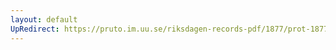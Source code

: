 ```yaml
---
layout: default
UpRedirect: https://pruto.im.uu.se/riksdagen-records-pdf/1877/prot-1877--ak--052/prot-1877--ak--052_034.pdf
---
```

